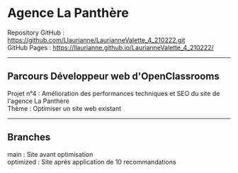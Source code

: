 # Agence La Panthère  
Repository GitHub : https://github.com/Llaurianne/LaurianneValette_4_210222.git  
GitHub Pages : https://llaurianne.github.io/LaurianneValette_4_210222/  
***
## Parcours Développeur web d'OpenClassrooms  
Projet n°4 : Amélioration des performances techniques et SEO du site de l'agence La Panthère  
Thème : Optimiser un site web existant  
***
## Branches  
main : Site avant optimisation  
optimized : Site après application de 10 recommandations  